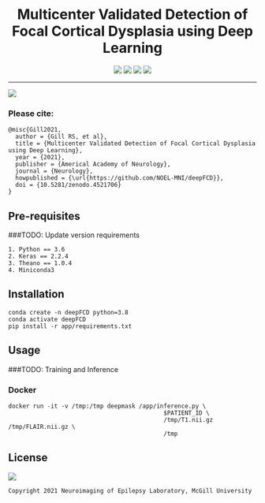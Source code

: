 <h1 align="center">
  <b>Multicenter Validated Detection of Focal Cortical Dysplasia using Deep Learning</b><br>
</h1>

<p align="center">
      <a href="https://www.python.org/">
        <img src="https://img.shields.io/badge/Python-3.6-ff69b4.svg" /></a>
      <a href= "https://pytorch.org/">
        <img src="https://img.shields.io/badge/PyTorch-1.7-2BAF2B.svg" /></a>
      <a href= "https://github.com/NOEL-MNI/deepFCD/blob/main/LICENSE">
        <img src="https://img.shields.io/badge/License-BSD%203--Clause-blue.svg" /></a>
      <a href= "https://zenodo.org/deposit/4521706">
        <img src="https://zenodo.org/badge/4521706.svg" /></a>
</p>


------------------------

![](assets/diagram.png)

### Please cite:
```
@misc{Gill2021,
  author = {Gill RS, et al},
  title = {Multicenter Validated Detection of Focal Cortical Dysplasia using Deep Learning},
  year = {2021},
  publisher = {Americal Academy of Neurology},
  journal = {Neurology},
  howpublished = {\url{https://github.com/NOEL-MNI/deepFCD}},
  doi = {10.5281/zenodo.4521706}
}
```

## Pre-requisites
###TODO: Update version requirements
```
1. Python == 3.6
2. Keras == 2.2.4
3. Theano == 1.0.4
4. Miniconda3
```

## Installation

```
conda create -n deepFCD python=3.8
conda activate deepFCD
pip install -r app/requirements.txt
```


## Usage
###TODO: Training and Inference
### Docker
```
docker run -it -v /tmp:/tmp deepmask /app/inference.py \
                                            $PATIENT_ID \
                                            /tmp/T1.nii.gz /tmp/FLAIR.nii.gz \
                                            /tmp
```

## License
<a href= "https://opensource.org/licenses/BSD-3-Clause"><img src="https://img.shields.io/badge/License-BSD%203--Clause-blue.svg" /></a>
```
Copyright 2021 Neuroimaging of Epilepsy Laboratory, McGill University
```
